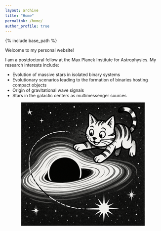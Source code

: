 ```yaml
---
layout: archive
title: "Home"
permalink: /home/
author_profile: true
---
```


{% include base_path %}


Welcome to my personal website!

I am a postdoctoral fellow at the Max Planck Institute for Astrophysics. My research interests include:

- Evolution of massive stars in isolated binary systems
- Evolutionary scenarios leading to the formation of binaries hosting compact objects
- Origin of gravitational wave signals 
- Stars in the galactic centers as multimessenger sources


<div style="text-align: center;">
  <img src="./../images/SMBHkotek.png" width="400"/>
</div>

